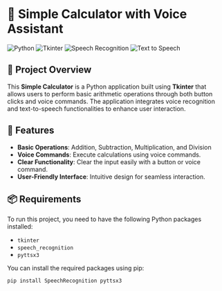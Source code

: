 # 🧮 Simple Calculator with Voice Assistant

![Python](https://img.shields.io/badge/Python-3.9-blue) ![Tkinter](https://img.shields.io/badge/Tkinter-8.6-green) ![Speech Recognition](https://img.shields.io/badge/Speech%20Recognition-3.8-orange) ![Text to Speech](https://img.shields.io/badge/Text%20to%20Speech-3.7-red)

## 🎯 Project Overview
This **Simple Calculator** is a Python application built using **Tkinter** that allows users to perform basic arithmetic operations through both button clicks and voice commands. The application integrates voice recognition and text-to-speech functionalities to enhance user interaction.

## 🔧 Features
- **Basic Operations**: Addition, Subtraction, Multiplication, and Division
- **Voice Commands**: Execute calculations using voice commands.
- **Clear Functionality**: Clear the input easily with a button or voice command.
- **User-Friendly Interface**: Intuitive design for seamless interaction.

## 📦 Requirements
To run this project, you need to have the following Python packages installed:
- `tkinter`
- `speech_recognition`
- `pyttsx3`

You can install the required packages using pip:
```bash
pip install SpeechRecognition pyttsx3
